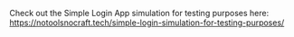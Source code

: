 Check out the Simple Login App simulation for testing purposes here: https://notoolsnocraft.tech/simple-login-simulation-for-testing-purposes/

